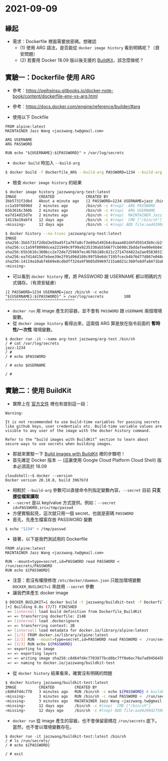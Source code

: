 # 2021-09-09

## 緣起

* 需求：Dockerfile 裡面需要放密碼。想確認 
  * (1) 使用 ARG 語法，是否能從 `docker image history` 看到明碼呢？（資安問題）
  * (2) 若要用 Docker 18.09 版以後支援的 [BuildKit](https://docs.docker.com/develop/develop-images/build_enhancements/)，該怎麼做呢？

## 實驗一：Dockerfile 使用 ARG

* 參考：https://peihsinsu.gitbooks.io/docker-note-book/content/dockerfile-env-vs-arg.html
* 參考：https://docs.docker.com/engine/reference/builder/#arg

* 使用以下 Dockfile
```
FROM alpine:latest
MAINTAINER Jazz Wang <jazzwang.tw@gmail.com>

ARG USERNAME
ARG PASSWORD

RUN echo "${USERNAME}:${PASSWORD}" > /var/log/secrets
```
* `docker build` 時加入 `--build-arg`
```bash
$ docker build -f Dockerfile_ARG --build-arg PASSWORD=1234 --build-arg USERNAME=jazz -t jazzwang/arg-test .
```
* 檢查 `docker image history` 的結果
```bash
$ docker image history jazzwang/arg-test:latest
IMAGE          CREATED              CREATED BY                                      SIZE      COMMENT
3bb5731f2dbd   About a minute ago   |2 PASSWORD=1234 USERNAME=jazz /bin/sh -c ec…   10B
cc1a59f8090d   2 minutes ago        /bin/sh -c #(nop)  ARG PASSWORD                 0B
65b3616c360b   2 minutes ago        /bin/sh -c #(nop)  ARG USERNAME                 0B
ea7d14d15d7e   2 minutes ago        /bin/sh -c #(nop)  MAINTAINER Jazz Wang <jaz…   0B
14119a10abf4   12 days ago          /bin/sh -c #(nop)  CMD ["/bin/sh"]              0B
<missing>      12 days ago          /bin/sh -c #(nop) ADD file:aad4290d27580cc1a…   5.6MB
```
```bash
$ docker history --no-trunc jazzwang/arg-test:latest
IMAGE                                                                     CREATED          CREATED BY                                                                                          SIZE      COMMENT
sha256:3bb5731f2dbd3e59a45f1a76fa8cf3e89a5492b4c8aaa481d4fd59143b9ccb2f   58 minutes ago   |2 PASSWORD=1234 USERNAME=jazz /bin/sh -c echo "${USERNAME}:${PASSWORD}" > /var/log/secrets         10B
sha256:cc1a59f8090dcea221949c9f99a9235330ab556677cb698c3bddafee00e6b8e7   59 minutes ago   /bin/sh -c #(nop)  ARG PASSWORD                                                                     0B
sha256:65b3616c360bcc2e72de7259697ec4676b188c621c27147d4822a2ae95830317   59 minutes ago   /bin/sh -c #(nop)  ARG USERNAME                                                                     0B
sha256:ea7d14d15d7ebee39e2f91d96d160c99758e6dc7195fcecb4b76d77d867e048c   59 minutes ago   /bin/sh -c #(nop)  MAINTAINER Jazz Wang <jazzwang.tw@gmail.com>                                     0B
sha256:14119a10abf4669e8cdbdff324a9f9605d99697215a0d21c360fe8dfa8471bab   12 days ago      /bin/sh -c #(nop)  CMD ["/bin/sh"]                                                                  0B
<missing>                                                                 12 days ago      /bin/sh -c #(nop) ADD file:aad4290d27580cc1a094ffaf98c3ca2fc5d699fe695dfb8e6e9fac20f1129450 in /    5.6MB
```
* 可以看到 `docker history` 裡，將 PASSWORD 跟 USERNAME 都以明碼的方式儲存。（有資安疑慮）
```
|2 PASSWORD=1234 USERNAME=jazz /bin/sh -c echo "${USERNAME}:${PASSWORD}" > /var/log/secrets         10B
^^^^^^^^^^^^^^^^^^^^^^^^^^^^^^^
```
* `docker run` 用 image 產生的容器，並不會有 `PASSWORD` 跟 `USERNAME` 兩個環境變數。
* 從 `docker image history` 看得出來，這兩個 ARG 算是放在指令前面的 **暫時性/一次性** 環境變數。
```
$ docker run -it --name arg-test jazzwang/arg-test /bin/sh
/ # cat /var/log/secrets
jazz:1234
/ #
/ # echo $PASSWORD

/ # echo $USERNAME

/ #
```

## 實驗二：使用 BuildKit

* 實際上在 [官方文件](https://docs.docker.com/engine/reference/builder/#arg) 裡也有提到這一段：
```
Warning:

It is not recommended to use build-time variables for passing secrets like github keys, user credentials etc. Build-time variable values are visible to any user of the image with the docker history command.

Refer to the “build images with BuildKit” section to learn about secure ways to use secrets when building images.
```
* 那就來實驗一下 [Build images with BuildKit](https://docs.docker.com/develop/develop-images/build_enhancements/) 裡的步驟吧！
* 首先確定 Docker 版本 -- (這裏使用 Google Cloud Platform Cloud Shell) 版本必須高於 18.09
```
cloudshell:~$ docker --version
Docker version 20.10.8, build 3967b7d
```
* 相較於 `--build-arg` 參數可以直接命令列指定變數內容，`--secret` 目前 **只支援從檔案讀取**
* `--secret` 是以 key/value 方式提供。例如：`--secret id=PASSWORD,src=/tmp/passwd`
* 方便實驗起見，這次就只用一個 secret，也就是密碼 `PASSWORD`
* 首先，先產生檔案存放 PASSWORD 變數
```bash
$ echo "1234" > /tmp/passwd
```
* 接著，以下是我們測試用的 Dockerfile
```
FROM alpine:latest
MAINTAINER Jazz Wang <jazzwang.tw@gmail.com>

RUN --mount=type=secret,id=PASSWORD read PASSWORD <  /run/secrets/PASSWORD
RUN echo ${PASSWORD}
```
* 注意：若沒有權限修改 `/etc/docker/daemon.json` 只能加環境變數 `DOCKER_BUILDKIT=1` 來啟用 `--secret` 參數
* 讓我們來產生 docker image
```bash
$ DOCKER_BUILDKIT=1 docker build -t jazzwang/buildkit-test -f Dockerfile_BuildKit --secret id=PASSWORD,src=/tmp/passwd .
[+] Building 0.8s (7/7) FINISHED
 => [internal] load build definition from Dockerfile_BuildKit                                                 0.1s
 => => transferring dockerfile: 214B                                                                          0.0s
 => [internal] load .dockerignore                                                                             0.0s
 => => transferring context: 2B                                                                               0.0s
 => [internal] load metadata for docker.io/library/alpine:latest                                              0.0s
 => [1/3] FROM docker.io/library/alpine:latest                                                                0.0s
 => [2/3] RUN --mount=type=secret,id=PASSWORD read PASSWORD <  /run/secrets/PASSWORD                          0.3s
 => [3/3] RUN echo ${PASSWORD}                                                                                0.4s
 => exporting to image                                                                                        0.1s
 => => exporting layers                                                                                       0.1s
 => => writing image sha256:c8d64fd4c7703877bcd8bc7ff0e6ec79a7ad945645b01d610416bcc8708ee5a4                  0.0s
 => => naming to docker.io/jazzwang/buildkit-test                                                             0.0s
 ```
* 從 `docker history` 結果看來，確實沒有明碼的問題
```bash
$ docker history jazzwang/buildkit-test:latest
IMAGE          CREATED         CREATED BY                                      SIZE      COMMENT
c8d64fd4c770   3 minutes ago   RUN /bin/sh -c echo ${PASSWORD} # buildkit      0B        buildkit.dockerfile.v0
<missing>      3 minutes ago   RUN /bin/sh -c read PASSWORD <  /run/secrets…   0B        buildkit.dockerfile.v0
<missing>      3 minutes ago   MAINTAINER Jazz Wang <jazzwang.tw@gmail.com>    0B        buildkit.dockerfile.v0
<missing>      12 days ago     /bin/sh -c #(nop)  CMD ["/bin/sh"]              0B
<missing>      12 days ago     /bin/sh -c #(nop) ADD file:aad4290d27580cc1a…   5.6MB
```
* `docker run` 從 image 產生的容器，也不會保留密碼在 `/run/secrets` 底下。當然，也不會以環境變數存在。
```
$ docker run -it jazzwang/buildkit-test:latest /bin/sh
/ # ls /run/secrets/
/ # echo ${PASSWORD}

/ # exit
```